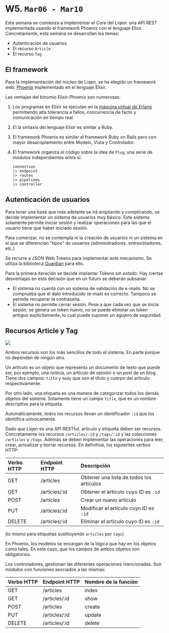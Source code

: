 # W5. `Mar06 - Mar10`

Esta semana se comienza a implementar el Core del Liqen: una API REST implementada usando el framework Phoenix con el lenguaje Elixir. Concretamente, esta semana se desarrollan los temas:

- Autenticación de usuarios
- El recurso `Article`
- El recurso `Tag`

## El framework

Para la implementación del núcleo de Liqen, se ha elegido un framework web: [Phoenix](http://www.phoenixframework.com) implementado en el lenguaje Elixir.

Las ventajas del binomio Elixir-Phoenix son numerosas:

1. Los programas en Elixir se ejecutan en la [máquina virtual de Erlang](http://www.erlang.org/) permitiendo alta tolerancia a fallos, concurrencia de facto y comunicación en tiempo real.

2. El la sintaxis del lenguaje Elixir es similar a Ruby.

3. El framework Phoenix es similar al framework Ruby on Rails pero con mayor desacoplamiento entre Modelo, Vista y Controlador.

4. El framework organiza el código sobre la idea de `Plug`, una serie de módulos independientes entre sí.

    ```
    connection
    |> endpoint
    |> routes
    |> pipelines
    |> controller
    ```

## Autenticación de usuarios

Para tener una base que más adelante se irá ampliando y complicando, se decide implementar un sistema de usuarios muy básico. Este sistema solamente permite iniciar sesión y realizar operaciones para las que el usuario tiene que haber iniciado sesión.

Para comenzar, no se contempla ni la creación de usuarios ni un sistema en el que se diferencien "tipos" de usuarios (administradores, entrevistadores, etc.)

Se recurre a JSON Web Tokens para implementar este mecanismo. Se utiliza la biblioteca [Guardian](https://github.com/ueberauth/guardian) para ello.

Para la primera iteración se decide implantar Tokens *sin estado*. Hay ciertas desventajas en esta decisión que en un futuro se deberán subsanar:

- El sistema no cuenta con un sistema de validación de e-mails. No se comprueba que el dato introducido (e-mail) es correcto. Tampoco se permite recuperar la contraseña.
- El sistema no permite cerrar sesión. Pese a que cada vez que se inicia sesión, se genera un token nuevo, no se puede eliminar un token antiguo explícitamente, lo cual puede suponer un agujero de seguridad.

## Recursos Article y Tag

![](http://www.plantuml.com/plantuml/png/jOzD2W8n38NtFKMMYimL1F4ANg2seLEipT16HXcyktNwWwFYpbNUIyYNbq6gapG8PzBe8am2G3aP8-m2M-LmxW1ihCwLBJlCyaZwbfNgfJSOaLVhrBYB1Zb8ymFmlfOMXn97aUT0pc7uacdVXWtkDLvdIZAnfx5g5L0oLdSPz8jB3sDnoyZ_uASBItAdQVJTzdbFVFvLfsNo0000)

Ambos recursos son los más sencillos de todo el sistema. En parte porque no dependen de ningún otro.

Un artículo es un objeto que representa un documento de texto que puede ser, por ejemplo, una noticia, un artículo de opinión o un post de un blog. Tiene dos campos: `title` y  `body` que son el título y cuerpo del artículo respectivamente.

Por otro lado, una etiqueta es una manera de categorizar todos los demás objetos del sistema. Solamente tiene un campo `title`, que es un nombre descriptivo para la etiqueta.

Automáticamente, todos los recursos llevan un identificador `:id` que los identifica unívocamente.

Dado que Liqen es una API RESTful, artículo y etiqueta deben ser recursos. Concretamente los recursos `/articles/:id` y `/tags/:id` y las colecciones `/articles` y `/tags`. Además se deben implementar las operaciones para leer, crear, actualizar y borrar recursos. En definitiva, los siguientes verbos HTTP:

Verbo HTTP | Endpoint HTTP | Descripción
:--------- | :------------ | :----------
GET        | /articles     | Obtener una lista de todos los artículos
GET        | /articles/:id | Obtener el artículo cuyo ID es `:id`
POST       | /articles     | Crear un nuevo artículo
PUT        | /articles/:id | Modificar el artículo cuyo ID es `:id`
DELETE     | /articles/:id | Eliminar el artículo cuyo ID es `:id`

(lo mismo para etiquetas sustituyendo `articles` por `tags`)

En Phoenix, los modelos se encargan de la lógica que hay en los objetos como tales. En este caso, que los campos de ambos objetos son obligatorios.

Los controladores, gestionan las diferentes operaciones mencionadas. Son módulos con funciones asociados a las mismas:

Verbo HTTP | Endpoint HTTP | Nombre de la función
:--------- | :------------ | :----------
GET        | /articles     | index
GET        | /articles/:id | show
POST       | /articles     | create
PUT        | /articles/:id | update
DELETE     | /articles/:id | delete

